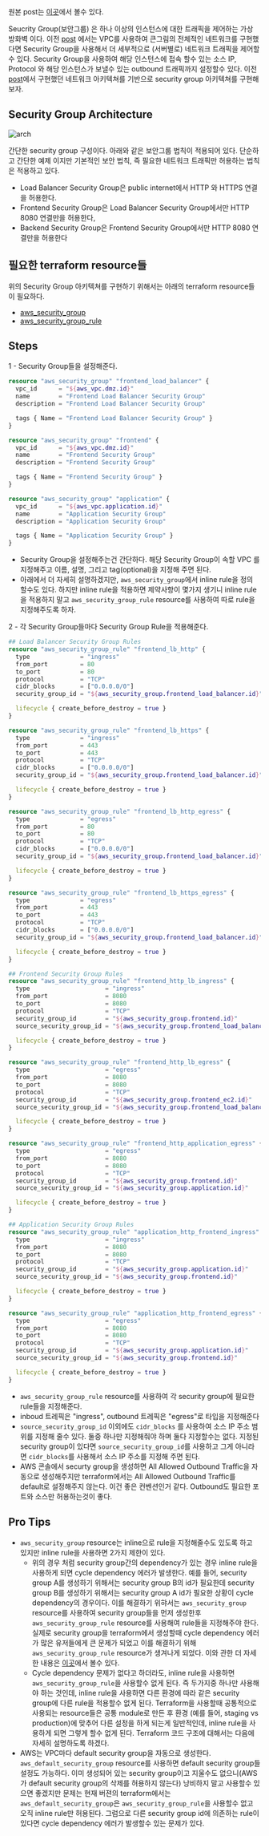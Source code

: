 원본 post는 [이곳](https://rampart81.github.io/post/security_group_terraform/)에서 볼수 있다.



Seucrity Group(보안그룹) 은 하나 이상의 인스턴스에 대한 트래픽을 제어하는 가상 방화벽 이다. 이전 [post](https://rampart81.github.io/post/vpc_confing_terraform/) 에서는 VPC를 사용하여 큰그림의 전체적인 네트워크를 구현했다면 Security Group을 사용해서 더 세부적으로 (서버별로) 네트워크 트래픽을 제어할수 있다. Security Group을 사용하여 해당 인스턴스에 접속 할수 있는 소스 IP, Protocol 와 해당 인스턴스가 보낼수 있는 outbound 트래픽까지 설정할수 있다. 이전 [post](https://rampart81.github.io/post/vpc_confing_terraform/)에서 구현했던 네트워크 아키텍쳐를 기반으로 security group 아키텍쳐를 구현해보자.

## Security Group Architecture

![arch](https://rampart81.github.io/img/sg_diagram.png)

간단한 security group 구성이다. 아래와 같은 보안그룹 법칙이 적용되어 있다. 단순하고 간단한 예제 이지만 기본적인 보안 법칙, 즉 필요한 네트워크 트래픽만 허용하는 법칙은 적용하고 있다.

* Load Balancer Security Group은 public internet에서 HTTP 와 HTTPS 연결을 허용한다.
* Frontend Security Group은 Load Balancer Security Group에서만 HTTP 8080 연결만을 허용한다,
* Backend Security Group은 Frontend Security Group에서만 HTTP 8080 연결만을 허용한다

## 필요한 terraform resource들

위의 Security Group 아키텍쳐를 구현하기 위해서는 아래의 terraform resource들이 필요하다.

* [aws_security_group](https://www.terraform.io/docs/providers/aws/r/security_group.html) 
* [aws_security_group_rule](https://www.terraform.io/docs/providers/aws/r/security_group_rule.html)

## Steps

1 - Security Group들을 설정해준다.
```terraform
resource "aws_security_group" "frontend_load_balancer" {
  vpc_id      = "${aws_vpc.dmz.id}"
  name        = "Frontend Load Balancer Security Group"
  description = "Frontend Load Balancer Security Group"

  tags { Name = "Frontend Load Balancer Security Group" }
}

resource "aws_security_group" "frontend" {
  vpc_id      = "${aws_vpc.dmz.id}"
  name        = "Frontend Security Group"
  description = "Frontend Security Group"

  tags { Name = "Frontend Security Group" }
}

resource "aws_security_group" "application" {
  vpc_id      = "${aws_vpc.application.id}"
  name        = "Application Security Group"
  description = "Application Security Group"

  tags { Name = "Application Security Group" }
}


```
* Security Group을 설정해주는건 간단하다. 해당 Security Group이 속할 VPC 를 지정해주고 이름, 설명, 그리고 tag(optional)을 지정해 주면 된다.
* 아래에서 더 자세히 설명하겠지만, `aws_security_group`에서 inline rule을 정의 할수도 있다. 하지만 inline rule을 적용하면 제약사항이 몇가지 생기니 inline rule을 적용하지 말고 `aws_security_group_rule` resource를 사용하여 따로 rule을 지정해주도록 하자.

2 - 각 Security Group들마다 Security Group Rule을 적용해준다.
```terraform
## Load Balancer Security Group Rules
resource "aws_security_group_rule" "frontend_lb_http" {
  type              = "ingress"
  from_port         = 80
  to_port           = 80
  protocol          = "TCP"
  cidr_blocks       = ["0.0.0.0/0"]
  security_group_id = "${aws_security_group.frontend_load_balancer.id}"

  lifecycle { create_before_destroy = true }
}

resource "aws_security_group_rule" "frontend_lb_https" {
  type              = "ingress"
  from_port         = 443
  to_port           = 443
  protocol          = "TCP"
  cidr_blocks       = ["0.0.0.0/0"]
  security_group_id = "${aws_security_group.frontend_load_balancer.id}"

  lifecycle { create_before_destroy = true }
}

resource "aws_security_group_rule" "frontend_lb_http_egress" {
  type              = "egress"
  from_port         = 80
  to_port           = 80
  protocol          = "TCP"
  cidr_blocks       = ["0.0.0.0/0"]
  security_group_id = "${aws_security_group.frontend_load_balancer.id}"

  lifecycle { create_before_destroy = true }
}

resource "aws_security_group_rule" "frontend_lb_https_egress" {
  type              = "egress"
  from_port         = 443
  to_port           = 443
  protocol          = "TCP"
  cidr_blocks       = ["0.0.0.0/0"]
  security_group_id = "${aws_security_group.frontend_load_balancer.id}"

  lifecycle { create_before_destroy = true }
}
```

```terraform
## Frontend Security Group Rules
resource "aws_security_group_rule" "frontend_http_lb_ingress" {
  type                     = "ingress"
  from_port                = 8080
  to_port                  = 8080
  protocol                 = "TCP"
  security_group_id        = "${aws_security_group.frontend.id}"
  source_security_group_id = "${aws_security_group.frontend_load_balancer.id}"

  lifecycle { create_before_destroy = true }
}

resource "aws_security_group_rule" "frontend_http_lb_egress" {
  type                     = "egress"
  from_port                = 8080
  to_port                  = 8080
  protocol                 = "TCP"
  security_group_id        = "${aws_security_group.frontend_ec2.id}"
  source_security_group_id = "${aws_security_group.frontend_load_balancer.id}"

  lifecycle { create_before_destroy = true }
}

resource "aws_security_group_rule" "frontend_http_application_egress" {
  type                     = "egress"
  from_port                = 8080
  to_port                  = 8080
  protocol                 = "TCP"
  security_group_id        = "${aws_security_group.frontend.id}"
  source_security_group_id = "${aws_security_group.application.id}"

  lifecycle { create_before_destroy = true }
}
```

```terraform
## Application Security Group Rules
resource "aws_security_group_rule" "application_http_frontend_ingress" {
  type                     = "ingress"
  from_port                = 8080
  to_port                  = 8080
  protocol                 = "TCP"
  security_group_id        = "${aws_security_group.application.id}"
  source_security_group_id = "${aws_security_group.frontend.id}"

  lifecycle { create_before_destroy = true }
}

resource "aws_security_group_rule" "application_http_frontend_egress" {
  type                     = "egress"
  from_port                = 8080
  to_port                  = 8080
  protocol                 = "TCP"
  security_group_id        = "${aws_security_group.application.id}"
  source_security_group_id = "${aws_security_group.frontend.id}"

  lifecycle { create_before_destroy = true }
}
```
* `aws_security_group_rule` resource를 사용하여 각 security group에 필요한 rule들을 지정해준다. 
* inboud 트레픽은 "ingress", outbound 트레픽은 "egress"로 타입을 지정해준다
* `source_security_group_id` 이외에도 `cidr_blocks` 를 사용하여 소스 IP 주소 범위를 지정해 줄수 있다. 둘중 하나만 지정해줘야 하며 둘다 지정할수는 없다. 지정된 security group이 있다면 `source_security_group_id`를 사용하고 그게 아니라면 `cidr_blocks`를 사용해서 소스 IP 주소를 지정해 주면 된다.
* AWS 콘솔에서 securty group을 생성하면 All Allowed Outbound Traffic을 자동으로 생성해주지만 terraform에서는  All Allowed Outbound Traffic를 default로 설정해주지 않는다. 이건 좋은 컨벤션인거 같다. Outbound도 필요한 포트와 소스만 허용하는것이 좋다. 

## Pro Tips
* `aws_security_group` resource는 inline으로 rule을 지정해줄수도 있도록 하고 있지만 inline rule을 사용하면 2가지 제한이 있다.
  * 위의 경우 처럼 security group간의 dependency가 있는 경우 inline rule을 사용하게 되면 cycle dependency 에러가 발생한다. 예를 들어, security group A를 생성하기 위해서는 security group B의 id가 필요한데 security group B를 생성하기 위해서는 security group A id가 필요한 상황이 cycle dependency의 경우이다. 이를 해결하기 위햐서는 `aws_security_group` resource를 사용하여 security group들을 먼저 생성한후 `aws_security_group_rule` resource를 사용해여 rule들을 지정해주야 한다. 실제로 security group을 terraform에서 생성할때 cycle dependency 에러가 많은 유저들에게 큰 문제가 되었고 이를 해결하기 위해 `aws_security_group_rule` resource가 생겨나게 되었다. 이와 관한 더 자세한 내용은 [이곳](https://github.com/hashicorp/terraform/issues/539)에서 볼수 있다.
  * Cycle dependency 문제가 없다고 하더라도, inline rule을 사용하면 `aws_security_group_rule`을 사용할수 없게 된다. 즉 두가지중 하나만 사용해야 하는 것인데, inline rule을 사용하면 다른 환경에 따라 같은 security group에 다른 rule을 적용할수 없게 된다. Terraform을 사용할때 공통적으로 사용되는 resource들은 공통 module로 만든 후 환경 (예를 들어, staging vs production)에 맞추어 다른 설정을 하게 되는게 일반적인데, inline rule을 사용하게 되면 그렇게 할수 없게 된다. Terraform 코드 구조에 대해서는 다음에 자세히 설명하도록 하겠다. 
* AWS는 VPC마다 default security group을 자동으로 생성한다. `aws_default_security_group` resource를 사용하면 default security group들 설정도 가능하다. 이미 생성되어 있는 security group이고 지울수도 없으니(AWS가 default security group의 삭제를 허용하지 않는다) 낭비하지 말고 사용할수 있으면 좋겠지만 문제는 현재 버젼의 terraform에서는 `aws_default_security_group`은 `aws_security_group_rule`을 사용할수 없고 오직 inline rule만 허용된다. 그럼으로 다른 security group id에 의존하는 rule이 있다면 cycle dependency 에러가 발생할수 있는 문제가 있다.
